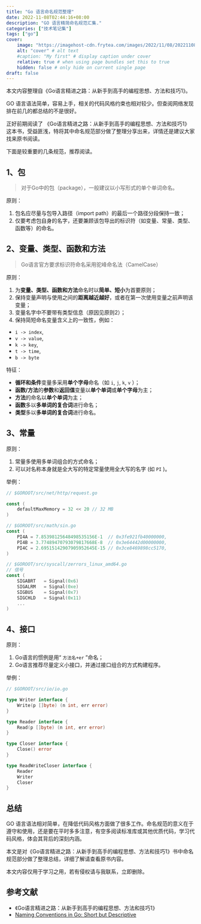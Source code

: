 ```yaml
---
title: "Go 语言命名规范整理"
date: 2022-11-08T02:44:16+08:00
description: "GO 语言精简命名规范汇集."
categories: ["技术笔记集"]
tags: ["go"]
cover:
    image: "https://imagehost-cdn.frytea.com/images/2022/11/08/202211081715882a02e5b310c1ff688.png" # image path/url
    alt: "cover" # alt text
    #caption: "My first" # display caption under cover
    relative: true # when using page bundles set this to true
    hidden: false # only hide on current single page
draft: false
---
```


本文内容整理自《Go语言精进之路：从新手到高手的编程思想、方法和技巧1》。

GO 语言语法简单，容易上手，相关的代码风格约束也相对较少。但查阅网络发现排在前几的都总结的不是很好。

正好前期阅读了 《Go语言精进之路：从新手到高手的编程思想、方法和技巧1》 这本书，受益匪浅，特将其中命名规范部分做了整理分享出来，详情还是建议大家找来原书阅读。

下面是较重要的几条规范，推荐阅读。

## 1、包

> 对于Go中的包（package），一般建议以小写形式的单个单词命名。

原则：

1. 包名应尽量与包导入路径（import path）的最后一个路径分段保持一致；
2. 仅要考虑包自身的名字，还要兼顾该包导出的标识符（如变量、常量、类型、函数等）的命名。

## 2、变量、类型、函数和方法

> Go语言官方要求标识符命名采用驼峰命名法（CamelCase）

原则：

1. 为**变量、类型、函数和方法**命名时以**简单、短小**为首要原则；
2. 保持变量声明与使用之间的**距离越近越好**，或者在第一次使用变量之前声明该变量；
3. 变量名字中不要带有类型信息（原因见原则2）；
4. 保持简短命名变量含义上的一致性，例如：
  - `i -> index`, 
  - `v -> value`, 
  - `k -> key`, 
  - `t -> time`, 
  - `b -> byte`

特征：

-  **循环和条件**变量多采用**单个字母**命名（如 `i`, `j`, `k`, `v` ）；
- **函数/方法**的**参数**和**返回值**变量以**单个单词**或**单个字母**为主；
-  **方法**的命名以**单个单词**为主；
-  **函数**多以**多单词的复合词**进行命名；
-  **类型**多以**多单词的复合词**进行命名。

## 3、常量

原则：

1. 常量多使用多单词组合的方式命名；
2. 可以对名称本身就是全大写的特定常量使用全大写的名字 (如 `PI` )。

举例：
```go
// $GOROOT/src/net/http/request.go

const (
    defaultMaxMemory = 32 << 20 // 32 MB
)

// $GOROOT/src/math/sin.go
const (
    PI4A = 7.85398125648498535156E-1  // 0x3fe921fb40000000,
    PI4B = 3.77489470793079817668E-8  // 0x3e64442d00000000,
    PI4C = 2.69515142907905952645E-15 // 0x3ce8469898cc5170,
)

// $GOROOT/src/syscall/zerrors_linux_amd64.go
// 信号
const (
    SIGABRT   = Signal(0x6)
    SIGALRM   = Signal(0xe)
    SIGBUS    = Signal(0x7)
    SIGCHLD   = Signal(0x11)
    ...
)
```

## 4、接口

原则：

1. Go语言的惯例是用“ `方法名+er` ”命名；
2. Go语言推荐尽量定义小接口，并通过接口组合的方式构建程序。


举例：
```go
// $GOROOT/src/io/io.go

type Writer interface {
    Write(p []byte) (n int, err error)
}

type Reader interface {
    Read(p []byte) (n int, err error)
}

type Closer interface {
    Close() error
}

type ReadWriteCloser interface {
    Reader
    Writer
    Closer
}
```


## 总结

GO 语言语法相对简单，在降低代码风格方面做了很多工作。命名规范的意义在于遵守和使用，还是要在平时多多注意，有空多阅读标准库或其他优质代码，学习代码风格，体会其背后的深刻内涵。

本文是对《Go语言精进之路：从新手到高手的编程思想、方法和技巧1》书中命名规范部分做了整理总结，详细了解请查看原书内容。

本文内容仅用于学习之用，若有侵权请与我联系，立即删除。

## 参考文献

- 《Go语言精进之路：从新手到高手的编程思想、方法和技巧1》
- [Naming Conventions in Go: Short but Descriptive](https://betterprogramming.pub/naming-conventions-in-go-short-but-descriptive-1fa7c6d2f32a)